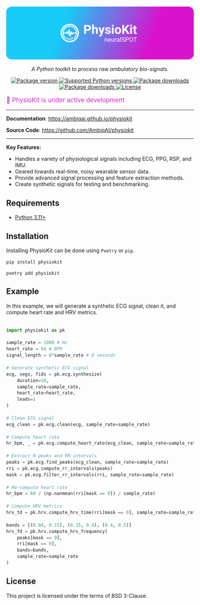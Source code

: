 <p align="center">
  <a href="https://github.com/AmbiqAI/physiokit"><img src="./docs/assets/physiokit-banner.png" alt="PhysioKit"></a>
</p>

<p align="center">
    <em>A Python toolkit to process raw ambulatory bio-signals. </em>
</p>

<p align="center">
<a href="https://pypi.org/project/physiokit" target="_blank">
    <img src="https://img.shields.io/pypi/v/physiokit?color=%2334D058&label=pypi%20package" alt="Package version">
</a>
<a href="https://pypi.org/project/physiokit" target="_blank">
    <img src="https://img.shields.io/pypi/pyversions/physiokit.svg?color=%2334D058" alt="Supported Python versions">
</a>
<a href="https://pypi.python.org/pypi/physiokit" target="_blank">
    <img src="https://img.shields.io/pypi/dm/physiokit.svg?color=%2334D058" alt="Package downloads">
</a>
<a href="https://github.com/AmbiqAI/physiokit" target="_blank">
    <img src="https://img.shields.io/github/stars/AmbiqAI/physiokit.svg?color=%2334D058" alt="Package downloads">
</a>
<a href="https://github.com/AmbiqAI/physiokit/LICENSE" target="_blank">
    <img src="https://img.shields.io/pypi/l/physiokit" alt="License">
</a>
</p>

<p style="color:rgb(201,48,198); font-size: 1.2em;">
🚧 PhysioKit is under active development
</p>

---

**Documentation**: <a href="https://ambiqai.github.io/physiokit" target="_blank">https://ambiqai.github.io/physiokit</a>

**Source Code**: <a href="https://github.com/AmbiqAI/physiokit" target="_blank">https://github.com/AmbiqAI/physiokit</a>

---

**Key Features:**

* Handles a variety of physiological signals including ECG, PPG, RSP, and IMU.
* Geared towards real-time, noisy wearable sensor data.
* Provide advanced signal processing and feature extraction methods.
* Create synthetic signals for testing and benchmarking.

## Requirements

* [Python 3.11+](https://www.python.org)

## Installation

Installing PhysioKit can be done using `Poetry` or `pip`.

```console
pip install physiokit
```

```console
poetry add physiokit
```

## Example

In this example, we will generate a synthetic ECG signal, clean it, and compute heart rate and HRV metrics.


```python

import physiokit as pk

sample_rate = 1000 # Hz
heart_rate = 64 # BPM
signal_length = 8*sample_rate # 8 seconds

# Generate synthetic ECG signal
ecg, segs, fids = pk.ecg.synthesize(
    duration=10,
    sample_rate=sample_rate,
    heart_rate=heart_rate,
    leads=1
)

# Clean ECG signal
ecg_clean = pk.ecg.clean(ecg, sample_rate=sample_rate)

# Compute heart rate
hr_bpm, _ = pk.ecg.compute_heart_rate(ecg_clean, sample_rate=sample_rate)

# Extract R-peaks and RR-intervals
peaks = pk.ecg.find_peaks(ecg_clean, sample_rate=sample_rate)
rri = pk.ecg.compute_rr_intervals(peaks)
mask = pk.ecg.filter_rr_intervals(rri, sample_rate=sample_rate)

# Re-compute heart rate
hr_bpm = 60 / (np.nanmean(rri[mask == 0]) / sample_rate)

# Compute HRV metrics
hrv_td = pk.hrv.compute_hrv_time(rri[mask == 0], sample_rate=sample_rate)

bands = [(0.04, 0.15), (0.15, 0.4), (0.4, 0.5)]
hrv_fd = pk.hrv.compute_hrv_frequency(
    peaks[mask == 0],
    rri[mask == 0],
    bands=bands,
    sample_rate=sample_rate
)

```

## License

This project is licensed under the terms of BSD 3-Clause.

